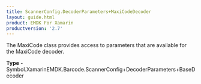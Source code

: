 ```yaml
---
title: ScannerConfig.DecoderParameters+MaxiCodeDecoder
layout: guide.html
product: EMDK For Xamarin 
productversion: '2.7' 
---
```

The MaxiCode class provides access to parameters that are available for the MaxiCode decoder.

**Type** - Symbol.XamarinEMDK.Barcode.ScannerConfig+DecoderParameters+BaseDecoder

